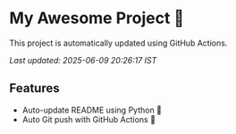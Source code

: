 # My Awesome Project 🚀

This project is automatically updated using GitHub Actions.

_Last updated: 2025-06-09 20:26:17 IST_

## Features
- Auto-update README using Python 🐍
- Auto Git push with GitHub Actions 🤖
